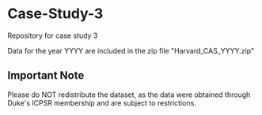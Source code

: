 # Case-Study-3
Repository for case study 3

Data for the year YYYY are included in the zip file "Harvard_CAS_YYYY.zip"

## Important Note
Please do NOT redistribute the dataset, as the data were obtained through Duke's ICPSR membership and are subject to restrictions. 
